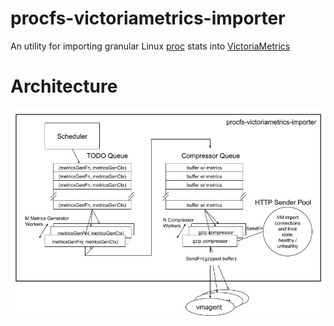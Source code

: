 # procfs-victoriametrics-importer

An utility for importing granular Linux <a href="https://linux.die.net/man/5/proc" target="_blank">proc</a> stats into <a href="https://docs.victoriametrics.com/Cluster-VictoriaMetrics.html" target="_blank">VictoriaMetrics</a>

# Architecture

![architecture](docs/images/architecture.jpg)

